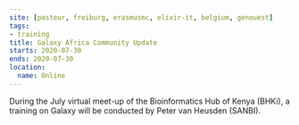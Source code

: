 ```yaml
---
site: [pasteur, freiburg, erasmusmc, elixir-it, belgium, genouest]
tags:
- training
title: Galaxy Africa Community Update
starts: 2020-07-30
ends: 2020-07-30
location:
  name: Online
---
```


During the July virtual meet-up of the Bioinformatics Hub of Kenya (BHKi), a training on Galaxy will be conducted by Peter van Heusden (SANBI).


